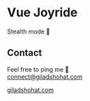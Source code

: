 # Vue Joyride

Stealth mode 🤫

## Contact
Feel free to ping me 💫
<br>
connect@giladshohat.com

[giladshohat.com](https://giladshohat.com)

